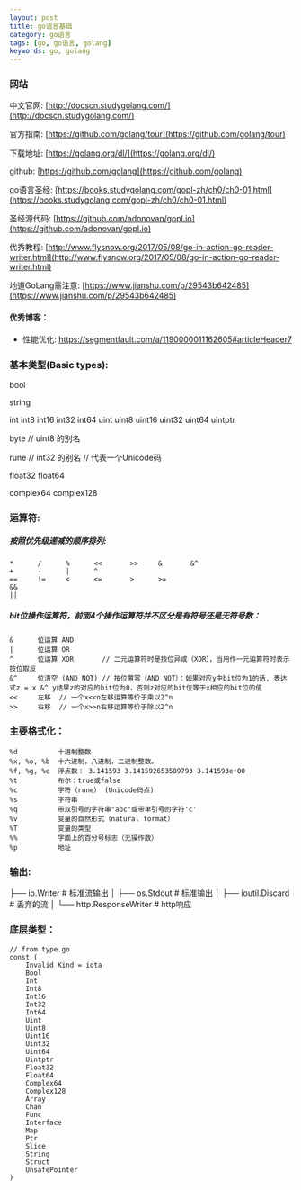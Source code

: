 ```yaml
---
layout: post
title: go语言基础
category: go语言
tags: [go, go语言, golang]
keywords: go, golang
---
```


### 网站
中文官网: [http://docscn.studygolang.com/](http://docscn.studygolang.com/)

官方指南: [https://github.com/golang/tour](https://github.com/golang/tour)

下载地址: [https://golang.org/dl/](https://golang.org/dl/)

github: [https://github.com/golang](https://github.com/golang)

go语言圣经: [https://books.studygolang.com/gopl-zh/ch0/ch0-01.html](https://books.studygolang.com/gopl-zh/ch0/ch0-01.html)

圣经源代码: [https://github.com/adonovan/gopl.io](https://github.com/adonovan/gopl.io)

优秀教程: [http://www.flysnow.org/2017/05/08/go-in-action-go-reader-writer.html](http://www.flysnow.org/2017/05/08/go-in-action-go-reader-writer.html)

地道GoLang需注意: [https://www.jianshu.com/p/29543b642485](https://www.jianshu.com/p/29543b642485)

#### 优秀博客：
- 性能优化: https://segmentfault.com/a/1190000011162605#articleHeader7
### 基本类型(Basic types):
bool

string

int  int8  int16  int32  int64
uint uint8 uint16 uint32 uint64 uintptr

byte // uint8 的别名

rune // int32 的别名
     // 代表一个Unicode码

float32 float64

complex64 complex128

### 运算符:
##### 按照优先级递减的顺序排列:
```
*      /      %      <<       >>     &       &^
+      -      |      ^
==     !=     <      <=       >      >=
&&
||
```
##### bit位操作运算符，前面4个操作运算符并不区分是有符号还是无符号数：
```
&      位运算 AND
|      位运算 OR
^      位运算 XOR       // 二元运算符时是按位异或（XOR），当用作一元运算符时表示按位取反
&^     位清空 (AND NOT) // 按位置零（AND NOT）：如果对应y中bit位为1的话, 表达式z = x &^ y结果z的对应的bit位为0，否则z对应的bit位等于x相应的bit位的值
<<     左移  // 一个x<<n左移运算等价于乘以2^n
>>     右移  // 一个x>>n右移运算等价于除以2^n
```
### 主要格式化：
```
%d          十进制整数
%x, %o, %b  十六进制，八进制，二进制整数。
%f, %g, %e  浮点数： 3.141593 3.141592653589793 3.141593e+00
%t          布尔：true或false
%c          字符（rune） (Unicode码点)
%s          字符串
%q          带双引号的字符串"abc"或带单引号的字符'c'
%v          变量的自然形式（natural format）
%T          变量的类型
%%          字面上的百分号标志（无操作数）
%p          地址
```
### 输出:
├── io.Writer                # 标准流输出
│   ├── os.Stdout            # 标准输出
│   ├── ioutil.Discard       # 丢弃的流
│   └── http.ResponseWriter  # http响应
### 底层类型：
```
// from type.go
const (
	Invalid Kind = iota
	Bool
	Int
	Int8
	Int16
	Int32
	Int64
	Uint
	Uint8
	Uint16
	Uint32
	Uint64
	Uintptr
	Float32
	Float64
	Complex64
	Complex128
	Array
	Chan
	Func
	Interface
	Map
	Ptr
	Slice
	String
	Struct
	UnsafePointer
)
```
